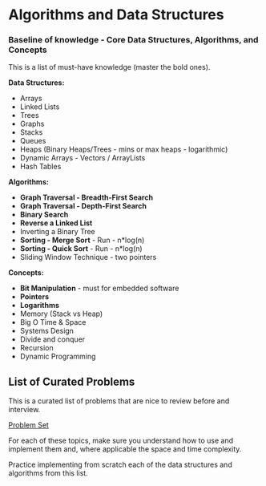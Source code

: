 # Algorithms and Data Structures

### Baseline of knowledge - Core Data Structures, Algorithms, and Concepts

This is a list of must-have knowledge (master the bold ones).

**Data Structures:**

- Arrays
- Linked Lists
- Trees
- Graphs
- Stacks
- Queues
- Heaps (Binary Heaps/Trees - mins or max heaps - logarithmic)
- Dynamic Arrays - Vectors / ArrayLists
- Hash Tables

**Algorithms:**

- **Graph Traversal - Breadth-First Search**
- **Graph Traversal - Depth-First Search**
- **Binary Search**
- **Reverse a Linked List**
- Inverting a Binary Tree
- **Sorting - Merge Sort** - Run - n*log(n)
- **Sorting - Quick Sort** - Run - n*log(n)
- Sliding Window Technique - two pointers

**Concepts:**

- **Bit Manipulation** - must for embedded software
- **Pointers**
- **Logarithms**
- Memory (Stack vs Heap)
- Big O Time & Space
- Systems Design
- Divide and conquer
- Recursion
- Dynamic Programming

## List of Curated Problems

This is a curated list of problems that are nice to review before and interview.

[Problem Set](./problems.md)

For each of these topics, make sure you understand how to use and implement them and, where applicable
the space and time complexity.

Practice implementing from scratch each of the data structures and algorithms from this list.
